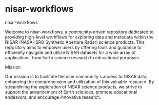 # nisar-workflows

nisar-workflows

Welcome to nisar-workflows, a community-driven repository dedicated to providing high-level workflows for exploring data and metadata within the NISAR (NASA-ISRO Synthetic Aperture Radar) science products. This repository aims to empower users by offering tools and guidance to efficiently navigate and utilize NISAR datasets for a wide array of applications, from Earth science research to educational purposes.

Mission

Our mission is to facilitate the user community's access to NISAR data, enhancing the comprehension and utilization of this valuable resource. By streamlining the exploration of NISAR science products, we strive to support the advancement of Earth sciences, promote educational endeavors, and encourage innovative research.
